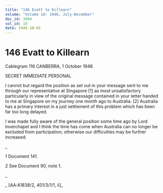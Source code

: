 ```yaml
---
title: "146 Evatt to Killearn"
volume: "Volume 10: 1946, July-December"
doc_id: 3994
vol_id: 10
date: 1946-10-01
---
```


# 146 Evatt to Killearn

Cablegram 116 CANBERRA, 1 October 1946

SECRET IMMEDIATE PERSONAL

I cannot but regard the position as set out in your message sent to me through our representative at Singapore [1] as most unsatisfactory particularly in view of the original message contained in your letter handed to me at Singapore on my journey one month ago to Australia. [2] Australia has a primary interest in a just settlement of this problem which has been far too long delayed.

I was made fully aware of the general position some time ago by Lord Inverchapel and I think the time has come when Australia can no longer be excluded from participation; otherwise our difficulties may be further increased.

_

1 Document 141.

2 See Document 90, note 1.

_

_ [AA:A1838/2, 401/3/1/1, ii]_
